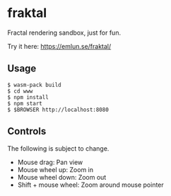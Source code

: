 fraktal
===

Fractal rendering sandbox, just for fun.

Try it here: https://emlun.se/fraktal/


Usage
---

```
$ wasm-pack build
$ cd www
$ npm install
$ npm start
$ $BROWSER http://localhost:8080
```


Controls
---

The following is subject to change.

- Mouse drag: Pan view
- Mouse wheel up: Zoom in
- Mouse wheel down: Zoom out
- Shift + mouse wheel: Zoom around mouse pointer
